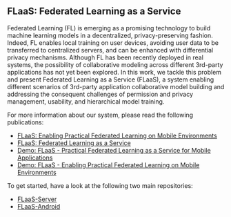 ## FLaaS: Federated Learning as a Service

Federated Learning (FL) is emerging as a promising technology to build machine learning models in a decentralized, privacy-preserving fashion. Indeed, FL enables local training on user devices, avoiding user data to be transferred to centralized servers, and can be enhanced with differential privacy mechanisms. Although FL has been recently deployed in real systems, the possibility of collaborative modeling across different 3rd-party applications has not yet been explored. In this work, we tackle this problem and present Federated Learning as a Service (FLaaS), a system enabling different scenarios of 3rd-party application collaborative model building and addressing the consequent challenges of permission and privacy management, usability, and hierarchical model training.

For more information about our system, please read the following publications:
- [FLaaS: Enabling Practical Federated Learning on Mobile Environments](http://arxiv.org/abs/2206.10963)
- [FLaaS: Federated Learning as a Service](https://arxiv.org/abs/2011.09359)
- [Demo: FLaaS - Practical Federated Learning as a Service for Mobile Applications](https://dl.acm.org/doi/pdf/10.1145/3508396.3517074)
- [Demo: FLaaS - Enabling Practical Federated Learning on Mobile Environments](https://dl.acm.org/doi/10.1145/3498361.3539693)

To get started, have a look at the following two main repositories:
- [FLaaS-Server](https://github.com/FLaaSResearch/FLaaS-Server)
- [FLaaS-Android](https://github.com/FLaaSResearch/FLaaS-Android)
